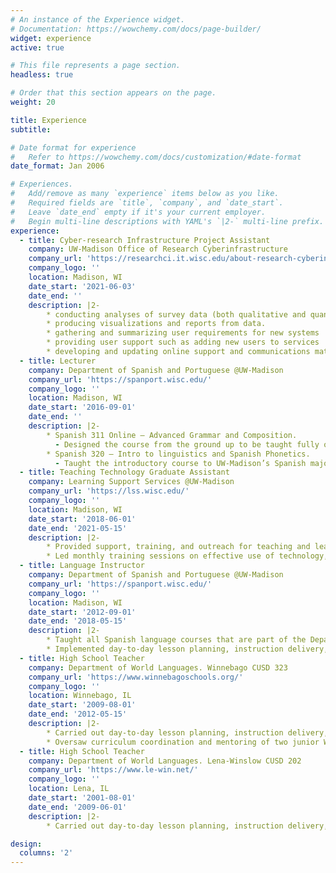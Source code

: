```yaml
---
# An instance of the Experience widget.
# Documentation: https://wowchemy.com/docs/page-builder/
widget: experience
active: true

# This file represents a page section.
headless: true

# Order that this section appears on the page.
weight: 20

title: Experience
subtitle: 

# Date format for experience
#   Refer to https://wowchemy.com/docs/customization/#date-format
date_format: Jan 2006

# Experiences.
#   Add/remove as many `experience` items below as you like.
#   Required fields are `title`, `company`, and `date_start`.
#   Leave `date_end` empty if it's your current employer.
#   Begin multi-line descriptions with YAML's `|2-` multi-line prefix.
experience:
  - title: Cyber-research Infrastructure Project Assistant
    company: UW-Madison Office of Research Cyberinfrastructure
    company_url: 'https://researchci.it.wisc.edu/about-research-cyberinfrastructure/'
    company_logo: ''
    location: Madison, WI
    date_start: '2021-06-03'
    date_end: ''
    description: |2-
        * conducting analyses of survey data (both qualitative and quantitative) and usage metrics, including maintenance of existing workflows.
        * producing visualizations and reports from data.
        * gathering and summarizing user requirements for new systems
        * providing user support such as adding new users to services
        * developing and updating online support and communications materials for Research Cyberinfrastructure services
  - title: Lecturer
    company: Department of Spanish and Portuguese @UW-Madison
    company_url: 'https://spanport.wisc.edu/'
    company_logo: ''
    location: Madison, WI
    date_start: '2016-09-01'
    date_end: ''
    description: |2-
        * Spanish 311 Online – Advanced Grammar and Composition. 
          - Designed the course from the ground up to be taught fully online. Developed and delivered lessons. Researched and selected the technology tools used in the classroom.
        * Spanish 320 – Intro to linguistics and Spanish Phonetics. 
          - Taught the introductory course to UW-Madison’s Spanish majors. Planned and delivered daily lessons, developed and carried out assessments.
  - title: Teaching Technology Graduate Assistant
    company: Learning Support Services @UW-Madison
    company_url: 'https://lss.wisc.edu/'
    company_logo: ''
    location: Madison, WI
    date_start: '2018-06-01'
    date_end: '2021-05-15'
    description: |2-
        * Provided support, training, and outreach for teaching and learning initiatives to graduate students and faculty.
        * Led monthly training sessions on effective use of technology, pedagogy and best teaching practices for face-to-face, blended, and online learning environments.
  - title: Language Instructor
    company: Department of Spanish and Portuguese @UW-Madison
    company_url: 'https://spanport.wisc.edu/'
    company_logo: ''
    location: Madison, WI
    date_start: '2012-09-01'
    date_end: '2018-05-15'
    description: |2-
        * Taught all Spanish language courses that are part of the Department of Spanish and Portuguese undergraduate program.
        * Implemented day-to-day lesson planning, instruction delivery, assessment, and administrative duties including coordination of midterm and final exams.
  - title: High School Teacher
    company: Department of World Languages. Winnebago CUSD 323
    company_url: 'https://www.winnebagoschools.org/'
    company_logo: ''
    location: Winnebago, IL
    date_start: '2009-08-01'
    date_end: '2012-05-15'
    description: |2-
        * Carried out day-to-day lesson planning, instruction delivery, assessment, and administrative duties which included parent-teacher communications as well as community outreach programs.
        * Oversaw curriculum coordination and mentoring of two junior World Language teachers.
  - title: High School Teacher
    company: Department of World Languages. Lena-Winslow CUSD 202
    company_url: 'https://www.le-win.net/'
    company_logo: ''
    location: Lena, IL
    date_start: '2001-08-01'
    date_end: '2009-06-01'
    description: |2-
        * Carried out day-to-day lesson planning, instruction delivery, assessment, and administrative duties which included parent-teacher communications as well as community outreach programs.

design:
  columns: '2'
---
```


